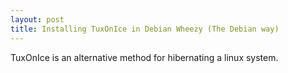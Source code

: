 ```yaml
---
layout: post
title: Installing TuxOnIce in Debian Wheezy (The Debian way)
---
```


TuxOnIce is an alternative method for hibernating a linux system. 


